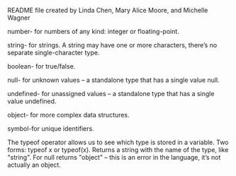 README file created by Linda Chen, Mary Alice Moore, and Michelle Wagner

number- for numbers of any kind: integer or floating-point.

string- for strings. A string may have one or more characters, there’s no separate single-character type.

boolean- for true/false.

null- for unknown values – a standalone type that has a single value null.

undefined- for unassigned values – a standalone type that has a single value undefined.

object- for more complex data structures.

symbol-for unique identifiers.

The typeof operator allows us to see which type is stored in a variable.
Two forms: typeof x or typeof(x).
Returns a string with the name of the type, like "string".
For null returns "object" – this is an error in the language, it’s not actually an object.
